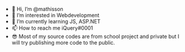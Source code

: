 - 👋 Hi, I’m @mathisson
- 👀 I’m interested in Webdevelopment
- 🌱 I’m currently learning JS, ASP.NET
- 📫 How to reach me iQuery#0001
- 😎 Most of my source codes are from school project and private but I will try publishing more code to the public.



<!-- MARKDOWN LINKS & IMAGES -->
<!-- https://www.markdownguide.org/basic-syntax/#reference-style-links -->
